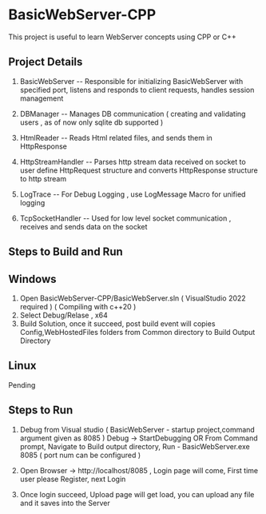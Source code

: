 # BasicWebServer-CPP
This project is useful to learn WebServer concepts using CPP or C++ 

Project Details
----------------
1) BasicWebServer     --  Responsible for initializing BasicWebServer with specified port, listens and responds to 
                          client requests, handles session management
						  
2) DBManager          --  Manages DB communication ( creating and validating users , as of now only sqlite db supported )

3) HtmlReader         --  Reads Html related files, and sends them in HttpResponse

4) HttpStreamHandler  --  Parses http stream data received on socket to user define HttpRequest structure and 
                          converts HttpResponse structure to http stream
						  
5) LogTrace           --  For Debug Logging , use LogMessage Macro for unified logging

6) TcpSocketHandler   --  Used for low level socket communication , receives and sends data on the socket

Steps to Build and Run
----------------------

Windows
-------
1) Open BasicWebServer-CPP/BasicWebServer.sln ( VisualStudio 2022 required ) ( Compiling with c++20 )
2) Select Debug/Relase , x64
3) Build Solution, once it succeed, post build event will copies Config,WebHostedFiles folders from Common directory to Build Output Directory

Linux
------
Pending


Steps to Run
------------
1) Debug from Visual studio 
( BasicWebServer - startup project,command argument given as 8085 ) Debug -> StartDebugging
								OR 
  From Command prompt, Navigate to Build output directory, Run - BasicWebServer.exe 8085 ( port num can be configured )
  
2) Open Browser -> http://localhost/8085 , Login page will come, First time user please Register, next Login

3) Once login succeed, Upload page will get load, you can upload any file and it saves into the Server


